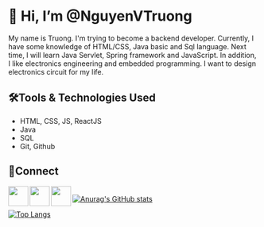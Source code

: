# 👋 Hi, I’m @NguyenVTruong
My name is Truong. I'm trying to become a backend developer. Currently, I have some knowledge of HTML/CSS, Java basic and Sql language. Next time, I will learn Java Servlet, Spring framework and JavaScript. In addition, I like electronics engineering and embedded programming. I want to design electronics circuit for my life. 
## 🛠️Tools & Technologies Used
- HTML, CSS, JS, ReactJS
- Java
- SQL
- Git, Github
## 🔗Connect

<a href= "https://www.linkedin.com/in/truong-nguyen-609831163/"><img align="left" src="https://www.flaticon.com/svg/vstatic/svg/174/174857.svg?token=exp=1616487920~hmac=7eeb9073a011e0d583f7dbae9a00e057" width= "40;"></img></a>

<a href= "https://twitter.com/_Truong_Nguyen_"><img align="left" src="https://cdn.icon-icons.com/icons2/1211/PNG/512/1491579584-yumminkysocialmedia12_83085.png" width= "40;"></img></a>

<a href= "https://facebook.com/truongnv.fb"><img align="left" src="https://www.flaticon.com/svg/vstatic/svg/733/733547.svg?token=exp=1619245686~hmac=35bac4b7c1c09e9f4e5c864c1468c39f" width= "40;"></img></a>
<br />
[![Anurag's GitHub stats](https://github-readme-stats.vercel.app/api?username=NguyenVTruong)](https://github.com/anuraghazra/github-readme-stats)

[![Top Langs](https://github-readme-stats.vercel.app/api/top-langs/?username=NguyenVTruong&layout=compact)](https://github.com/anuraghazra/github-readme-stats)
